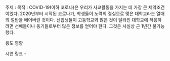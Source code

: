 주제 : 
목적 : COVID-19(이하 코로나)은 우리가 사교활동을 가지는 데 가장 큰 제약조건이었다.
2020년부터 시작된 코로나가, 학생들이 노력의 결실으로 맺은 대학교라는 열매의 절반을 베어버린 것이다.
신입생들이 고등학교와 많은 것이 달라진 대학교에 적응하려면 선배들이나 동기들로부터 많은 정보를 얻어야 한다.
그것은 사실상 근 1년간 불가능했다.

용도
영향


시연 링크 - 
